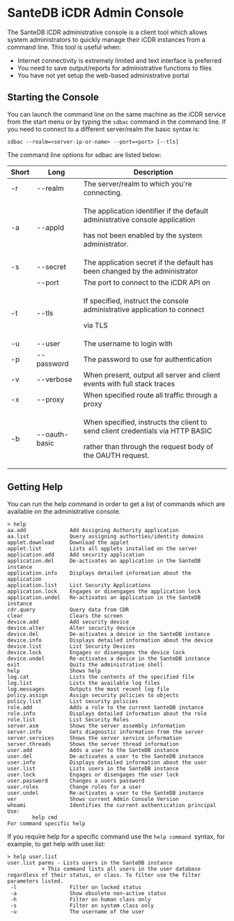 # SanteDB iCDR Admin Console

The SanteDB iCDR administrative console is a client tool which allows system administrators to quickly manage their iCDR instances from a command line. This tool is useful when:

* Internet connectivity is extremely limited and text interface is preferred
* You need to save output/reports for administrative functions to files
* You have not yet setup the web-based administrative portal

## Starting the Console

You can launch the command line on the same machine as the iCDR service from the start menu or by typing the `sdbac` command in the command line. If you need to connect to a different server/realm the basic syntax is:

```
sdbac --realm=<server-ip-or-name> --port=<port> [--tls] 
```

The command line options for sdbac are listed below:

| Short | Long          | Description                                                                                                                                            |
| ----- | ------------- | ------------------------------------------------------------------------------------------------------------------------------------------------------ |
| -r    | --realm       | The server/realm to which you're connecting.                                                                                                           |
| -a    | --appId       | <p>The application identifier if the default administrative console application</p><p>has not been enabled by the system administrator.</p>            |
| -s    | --secret      | The application secret if the default has been changed by the administrator                                                                            |
|       | --port        | The port to connect to the iCDR API on                                                                                                                 |
| -t    | --tls         | <p>If specified, instruct the console administrative application to connect</p><p>via TLS</p>                                                          |
| -u    | --user        | The username to login with                                                                                                                             |
| -p    | --password    | The password to use for authentication                                                                                                                 |
| -v    | --verbose     | When present, output all server and client events with full stack traces                                                                               |
| -x    | --proxy       | When specified route all traffic through a proxy                                                                                                       |
| -b    | --oauth-basic | <p>When specified, instructs the client to send client credentials via HTTP BASIC</p><p>rather than through the request body of the OAUTH request.</p> |

## Getting Help

You can run the help command in order to get a list of commands which are available on the administrative console. 

```
> help
aa.add              Add Assigning Authority application
aa.list             Query assigning authorties/identity domains
applet.download     Download the applet
applet.list         Lists all applets installed on the server
application.add     Add security application
application.del     De-activates an application in the SanteDB instance
application.info    Displays detailed information about the application
application.list    List Security Applications
application.lock    Engages or disengages the application lock
application.undel   Re-activates an application in the SanteDB instance
cdr.query           Query data from CDR
clear               Clears the screen
device.add          Add security device
device.alter        Alter security device
device.del          De-activates a device in the SanteDB instance
device.info         Displays detailed information about the device
device.list         List Security Devices
device.lock         Engages or disengages the device lock
device.undel        Re-activates a device in the SanteDB instance
exit                Quits the administrative shell
help                Shows help
log.cat             Lists the contents of the specified file
log.list            Lists the available log files
log.messages        Outputs the most recent log file
policy.assign       Assign security policies to objects
policy.list         List security policies
role.add            Adds a role to the current SanteDB instance
role.info           Displays detailed information about the role
role.list           List Security Roles
server.asm          Shows the server assembly information
server.info         Gets diagnostic information from the server
server.services     Shows the server service information
server.threads      Shows the server thread information
user.add            Adds a user to the SanteDB instance
user.del            De-activates a user to the SanteDB instance
user.info           Displays detailed information about the user
user.list           Lists users in the SanteDB instance
user.lock           Engages or disengages the user lock
user.password       Changes a users password
user.roles          Change roles for a user
user.undel          Re-activates a user to the SanteDB instance
ver                 Shows current Admin Console Version
whoami              Identifies the current authentication principal
Use:
        help cmd
For command specific help
```

If you require help for a specific command use the `help command `syntax, for example, to get help with user.list:

```
> help user.list
user.list parms - Lists users in the SanteDB instance
           + This command lists all users in the user database regardless of their status, or class. To filter use the filter parameters listed.
 -l                 Filter on locked status
 -a                 Show obsolete non-active status
 -h                 Filter on human class only
 -s                 Filter on system class only
 -u                 The username of the user
```

